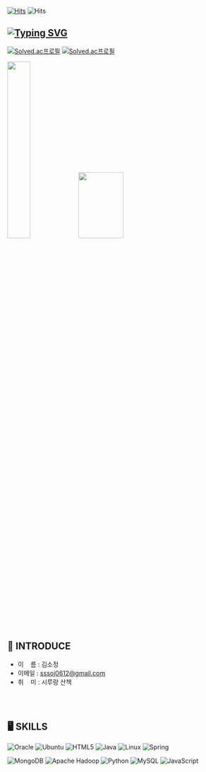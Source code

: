 [![Hits](https://hits.seeyoufarm.com/api/count/incr/badge.svg?url=https%3A%2F%2Fgithub.com%2Fsssoj0612%2Fhit-counter&count_bg=%239199A0&title_bg=%23444A4D&icon=hey.svg&icon_color=%23FFFFFF&title=welcome&edge_flat=false)](https://hits.seeyoufarm.com)
![Hits](https://capsule-render.vercel.app/api?type=soft&color=6d819c&height=120&section=header&text=Hello%20World&fontSize=70&fontColor=f2f2f2&animation=blinking&stroke=1a1a1a&strokeWidth=3&)


[![Typing SVG](https://readme-typing-svg.demolab.com?font=Alkatra&weight=400&size=40&duration=3500&pause=3&color=6994CDEE&center=false&vCenter=false&multiline=true&repeat=true&width=1000&height=60&lines=This%20is%20Sojeong's%20Github!%20👋)](https://git.io/typing-svg)
---
[![Solved.ac프로필](http://mazassumnida.wtf/api/v2/generate_badge?boj=sssoj0612)](https://solved.ac/sssoj0612)
[![Solved.ac프로필](http://mazassumnida.wtf/api/mini/generate_badge?boj=sssoj0612)](https://solved.ac/sssoj0612)

<img src="https://github-readme-stats.vercel.app/api/top-langs/?username=sssoj0612&exclude_repo=sssoj0612.github.io&layout=compact&theme=nord" width="32%"/><img src="https://github-readme-stats.vercel.app/api?username=sssoj0612&theme=nord&show_icons=true" width="45%" height="148.89" />

<br>

## 📢 INTRODUCE
*  이&nbsp;&nbsp;&nbsp;&nbsp;름 : 김소정
*  이메일 : sssoj0612@gmail.com
*  취&nbsp;&nbsp;&nbsp;&nbsp;미 : 시루랑 산책

<br><br>

## :desktop_computer: SKILLS
![Oracle](https://img.shields.io/badge/Oracle-F80000?style=for-the-badge&logo=oracle&logoColor=white)
![Ubuntu](https://img.shields.io/badge/Ubuntu-E95420?style=for-the-badge&logo=ubuntu&logoColor=white)
![HTML5](https://img.shields.io/badge/html5-%23E34F26.svg?style=for-the-badge&logo=html5&logoColor=white)
![Java](https://img.shields.io/badge/java-%23ED8B00.svg?style=for-the-badge&logo=openjdk&logoColor=white)
![Linux](https://img.shields.io/badge/Linux-FCC624?style=for-the-badge&logo=linux&logoColor=black)
![Spring](https://img.shields.io/badge/spring-%236DB33F.svg?style=for-the-badge&logo=spring&logoColor=white)

![MongoDB](https://img.shields.io/badge/MongoDB-%234ea94b.svg?style=for-the-badge&logo=mongodb&logoColor=white)
![Apache Hadoop](https://img.shields.io/badge/Apache%20Hadoop-66CCFF?style=for-the-badge&logo=apachehadoop&logoColor=black)
![Python](https://img.shields.io/badge/python-3670A0?style=for-the-badge&logo=python&logoColor=ffdd54)
![MySQL](https://img.shields.io/badge/mysql-%2300f.svg?style=for-the-badge&logo=mysql&logoColor=white)
![JavaScript](https://img.shields.io/badge/javascript-%23323330.svg?style=for-the-badge&logo=javascript&logoColor=%23F7DF1E)
